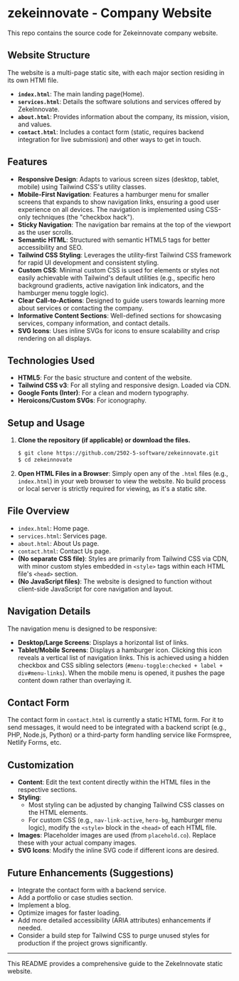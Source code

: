 # zekeinnovate - Company Website

This repo contains the source code for Zekeinnovate company website. 

## Website Structure

The website is a multi-page static site, with each major section residing in its own HTMl file.
* **`index.html`**: The main landing page(Home).
* **`services.html`**: Details the software solutions and services offered by ZekeInnovate.
* **`about.html`**: Provides information about the company, its mission, vision, and values.
* **`contact.html`**: Includes a contact form (static, requires backend integration for live submission) and other ways to get in touch.

## Features

* **Responsive Design**: Adapts to various screen sizes (desktop, tablet, mobile) using Tailwind CSS's utility classes.
* **Mobile-First Navigation**: Features a hamburger menu for smaller screens that expands to show navigation links, ensuring a good user experience on all devices. The navigation is implemented using CSS-only techniques (the "checkbox hack").
* **Sticky Navigation**: The navigation bar remains at the top of the viewport as the user scrolls.
* **Semantic HTML**: Structured with semantic HTML5 tags for better accessibility and SEO.
* **Tailwind CSS Styling**: Leverages the utility-first Tailwind CSS framework for rapid UI development and consistent styling.
* **Custom CSS**: Minimal custom CSS is used for elements or styles not easily achievable with Tailwind's default utilities (e.g., specific hero background gradients, active navigation link indicators, and the hamburger menu toggle logic).
* **Clear Call-to-Actions**: Designed to guide users towards learning more about services or contacting the company.
* **Informative Content Sections**: Well-defined sections for showcasing services, company information, and contact details.
* **SVG Icons**: Uses inline SVGs for icons to ensure scalability and crisp rendering on all displays.

## Technologies Used

* **HTML5**: For the basic structure and content of the website.
* **Tailwind CSS v3**: For all styling and responsive design. Loaded via CDN.
* **Google Fonts (Inter)**: For a clean and modern typography.
* **Heroicons/Custom SVGs**: For iconography.

## Setup and Usage

1.  **Clone the repository (if applicable) or download the files.**
    ```bash
    $ git clone https://github.com/2502-5-software/zekeinnovate.git
    $ cd zekeinnovate
    ```
2.  **Open HTML Files in a Browser**:
    Simply open any of the `.html` files (e.g., `index.html`) in your web browser to view the website. No build process or local server is strictly required for viewing, as it's a static site.

## File Overview

* `index.html`: Home page.
* `services.html`: Services page.
* `about.html`: About Us page.
* `contact.html`: Contact Us page.
* **(No separate CSS file)**: Styles are primarily from Tailwind CSS via CDN, with minor custom styles embedded in `<style>` tags within each HTML file's `<head>` section.
* **(No JavaScript files)**: The website is designed to function without client-side JavaScript for core navigation and layout.

## Navigation Details

The navigation menu is designed to be responsive:
* **Desktop/Large Screens**: Displays a horizontal list of links.
* **Tablet/Mobile Screens**: Displays a hamburger icon. Clicking this icon reveals a vertical list of navigation links. This is achieved using a hidden checkbox and CSS sibling selectors (`#menu-toggle:checked + label + div#menu-links`). When the mobile menu is opened, it pushes the page content down rather than overlaying it.

## Contact Form

The contact form in `contact.html` is currently a static HTML form. For it to send messages, it would need to be integrated with a backend script (e.g., PHP, Node.js, Python) or a third-party form handling service like Formspree, Netlify Forms, etc.

## Customization

* **Content**: Edit the text content directly within the HTML files in the respective sections.
* **Styling**:
    * Most styling can be adjusted by changing Tailwind CSS classes on the HTML elements.
    * For custom CSS (e.g., `nav-link-active`, `hero-bg`, hamburger menu logic), modify the `<style>` block in the `<head>` of each HTML file.
* **Images**: Placeholder images are used (from `placehold.co`). Replace these with your actual company images.
* **SVG Icons**: Modify the inline SVG code if different icons are desired.

## Future Enhancements (Suggestions)

* Integrate the contact form with a backend service.
* Add a portfolio or case studies section.
* Implement a blog.
* Optimize images for faster loading.
* Add more detailed accessibility (ARIA attributes) enhancements if needed.
* Consider a build step for Tailwind CSS to purge unused styles for production if the project grows significantly.

---

This README provides a comprehensive guide to the ZekeInnovate static website.